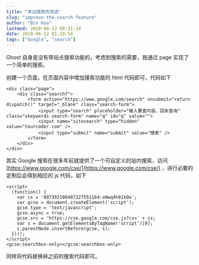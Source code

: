 ```yaml
---
title: "本站搜索的改进"
slug: "improve-the-search-feature"
author: "Bin Hua"
lastmod: 2020-08-13 09:31:14
date: 2019-06-12 01:10:54
tags: ["Google", "search"]
---
```


Ghost 自身是没有带站点搜索功能的，考虑到搜索的需要，我通过 page 实现了一个简单的搜索。

创建一个页面，在页面内容中增加搜索功能的 html 代码即可，代码如下

```
<div class="page">
    <div class="searchf">
        <form action="https://www.google.com/search" onsubmit="return dispatch()" target="_blank" class="search-form">
            <input type="search" placeholder="输入要查内容，回车查询" class="skeywords search-form" name="q" id="q" value="">
            <input name="sitesearch" type="hidden" value="tourcoder.com" />
            <input type="submit" name="submit" value="搜索" />
        </form>
    </div>
</div>
```

其实 Google 搜索在很多年前就提供了一个可自定义的站内搜索，访问 [https://www.google.com/cse/](https://www.google.com/cse/) ，进行必要的定制后会得到相应的 js 代码，如下

```
<script>
  (function() {
    var cx = '007392108407227551164:a9wq4h81k0o';
    var gcse = document.createElement('script');
    gcse.type = 'text/javascript';
    gcse.async = true;
    gcse.src = 'https://cse.google.com/cse.js?cx=' + cx;
    var s = document.getElementsByTagName('script')[0];
    s.parentNode.insertBefore(gcse, s);
  })();
</script>
<gcse:searchbox-only></gcse:searchbox-only>
```

同样将代码替换掉之前的搜索代码即可。